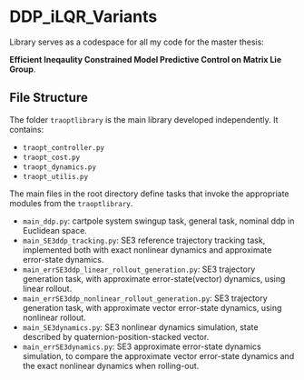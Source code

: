 # DDP_iLQR_Variants

Library serves as a codespace for all my code for the master thesis: 

**Efficient Ineqaulity Constrained Model Predictive Control on Matrix Lie Group**.

## File Structure

The folder `traoptlibrary` is the main library developed independently. It contains:

- `traopt_controller.py`
- `traopt_cost.py`
- `traopt_dynamics.py`
- `traopt_utilis.py`

The main files in the root directory define tasks that invoke the appropriate modules from the `traoptlibrary`.

- `main_ddp.py`: cartpole system swingup task, general task, nominal ddp in Euclidean space.
- `main_SE3ddp_tracking.py`: SE3 reference trajectory tracking task, implemented both with exact nonlinear dynamics and approximate error-state dynamics.
- `main_errSE3ddp_linear_rollout_generation.py`: SE3 trajectory generation task, with approximate error-state(vector) dynamics, using linear rollout.
- `main_errSE3ddp_nonlinear_rollout_generation.py`: SE3 trajectory generation task, with approximate vector error-state dynamics, using nonlinear rollout.
- `main_SE3dynamics.py`: SE3 nonlinear dynamics simulation, state described by quaternion-position-stacked vector.
- `main_errSE3dynamics.py`: SE3 approximate error-state dynamics simulation, to compare the approximate vector error-state dynamics and the exact nonlinear dynamics when rolling-out.
